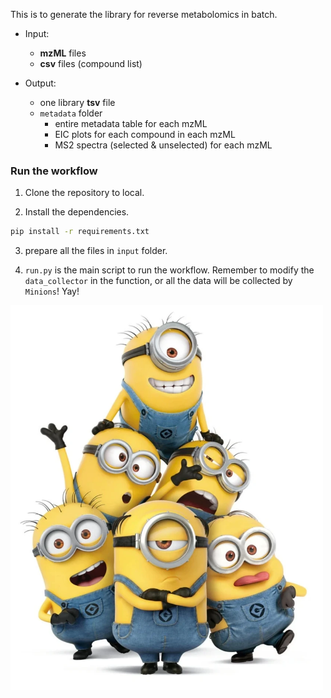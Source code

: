 
This is to generate the library for reverse metabolomics in batch.


- Input:
  - **mzML** files
  - **csv** files (compound list)

- Output:
  - one library **tsv** file
  - `metadata` folder
    - entire metadata table for each mzML
    - EIC plots for each compound in each mzML
    - MS2 spectra (selected & unselected) for each mzML

### Run the workflow
1. Clone the repository to local.

2. Install the dependencies.
```bash
pip install -r requirements.txt
```
3. prepare all the files in `input` folder.

4. `run.py` is the main script to run the workflow.
Remember to modify the `data_collector` in the function, or all the data will be collected by `Minions`! Yay!

<img src="../image/_Minions_.png" alt="Reverse Metabolomics Workflow" width="500"/>
